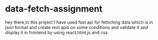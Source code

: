 # data-fetch-assignment
hey there,In this project I have used fast api for fethching data which is in json format and create rest apis on some conditions and validate it and display it in frontend by using react,html,js and css.
